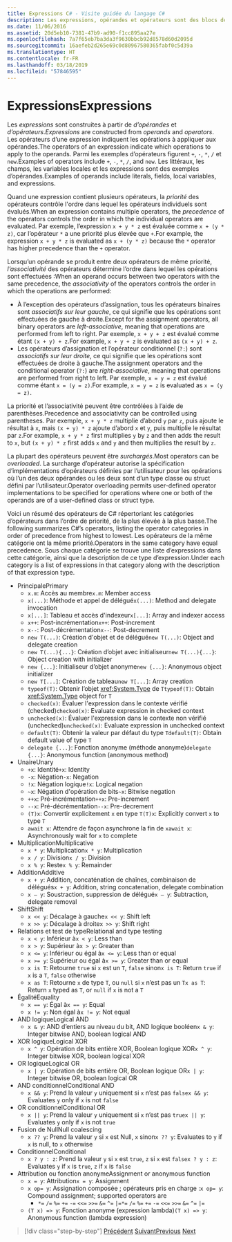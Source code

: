 ```yaml
---
title: Expressions C# - Visite guidée du langage C#
description: Les expressions, opérandes et opérateurs sont des blocs de construction du langage C#
ms.date: 11/06/2016
ms.assetid: 20d5eb10-7381-47b9-ad90-f1cc895aa27e
ms.openlocfilehash: 7a7f65eb7ba3da3f9630bbcb92d8578d60d2095d
ms.sourcegitcommit: 16aefeb2d265e69c0d80967580365fabf0c5d39a
ms.translationtype: HT
ms.contentlocale: fr-FR
ms.lasthandoff: 03/18/2019
ms.locfileid: "57846595"
---
```

# <a name="expressions"></a><span data-ttu-id="72644-103">Expressions</span><span class="sxs-lookup"><span data-stu-id="72644-103">Expressions</span></span>

<span data-ttu-id="72644-104">Les *expressions* sont construites à partir de *d’opérandes* et *d’opérateurs*.</span><span class="sxs-lookup"><span data-stu-id="72644-104">*Expressions* are constructed from *operands* and *operators*.</span></span> <span data-ttu-id="72644-105">Les opérateurs d’une expression indiquent les opérations à appliquer aux opérandes.</span><span class="sxs-lookup"><span data-stu-id="72644-105">The operators of an expression indicate which operations to apply to the operands.</span></span> <span data-ttu-id="72644-106">Parmi les exemples d’opérateurs figurent `+`, `-`, `*`, `/` et `new`.</span><span class="sxs-lookup"><span data-stu-id="72644-106">Examples of operators include `+`, `-`, `*`, `/`, and `new`.</span></span> <span data-ttu-id="72644-107">Les littéraux, les champs, les variables locales et les expressions sont des exemples d’opérandes.</span><span class="sxs-lookup"><span data-stu-id="72644-107">Examples of operands include literals, fields, local variables, and expressions.</span></span>

<span data-ttu-id="72644-108">Quand une expression contient plusieurs opérateurs, la *priorité* des opérateurs contrôle l'ordre dans lequel les opérateurs individuels sont évalués.</span><span class="sxs-lookup"><span data-stu-id="72644-108">When an expression contains multiple operators, the *precedence* of the operators controls the order in which the individual operators are evaluated.</span></span> <span data-ttu-id="72644-109">Par exemple, l’expression `x + y * z` est évaluée comme `x + (y * z)`, car l’opérateur `*` a une priorité plus élevée que `+`.</span><span class="sxs-lookup"><span data-stu-id="72644-109">For example, the expression `x + y * z` is evaluated as `x + (y * z)` because the `*` operator has higher precedence than the `+` operator.</span></span>

<span data-ttu-id="72644-110">Lorsqu’un opérande se produit entre deux opérateurs de même priorité, *l’associativité* des opérateurs détermine l’ordre dans lequel les opérations sont effectuées :</span><span class="sxs-lookup"><span data-stu-id="72644-110">When an operand occurs between two operators with the same precedence, the *associativity* of the operators controls the order in which the operations are performed:</span></span>

* <span data-ttu-id="72644-111">À l’exception des opérateurs d’assignation, tous les opérateurs binaires sont *associatifs sur leur gauche*, ce qui signifie que les opérations sont effectuées de gauche à droite.</span><span class="sxs-lookup"><span data-stu-id="72644-111">Except for the assignment operators, all binary operators are *left-associative*, meaning that operations are performed from left to right.</span></span> <span data-ttu-id="72644-112">Par exemple, `x + y + z` est évalué comme étant `(x + y) + z`.</span><span class="sxs-lookup"><span data-stu-id="72644-112">For example, `x + y + z` is evaluated as `(x + y) + z`.</span></span>
* <span data-ttu-id="72644-113">Les opérateurs d’assignation et l’opérateur conditionnel (`?:`) sont *associatifs sur leur droite*, ce qui signifie que les opérations sont effectuées de droite à gauche.</span><span class="sxs-lookup"><span data-stu-id="72644-113">The assignment operators and the conditional operator (`?:`) are *right-associative*, meaning that operations are performed from right to left.</span></span> <span data-ttu-id="72644-114">Par exemple, `x = y = z` est évalué comme étant `x = (y = z)`.</span><span class="sxs-lookup"><span data-stu-id="72644-114">For example, `x = y = z` is evaluated as `x = (y = z)`.</span></span>

<span data-ttu-id="72644-115">La priorité et l’associativité peuvent être contrôlées à l’aide de parenthèses.</span><span class="sxs-lookup"><span data-stu-id="72644-115">Precedence and associativity can be controlled using parentheses.</span></span> <span data-ttu-id="72644-116">Par exemple, `x + y * z` multiplie d’abord `y` par `z`, puis ajoute le résultat à `x`, mais `(x + y) * z` ajoute d’abord `x` et `y`, puis multiplie le résultat par `z`.</span><span class="sxs-lookup"><span data-stu-id="72644-116">For example, `x + y * z` first multiplies `y` by `z` and then adds the result to `x`, but `(x + y) * z` first adds `x` and `y` and then multiplies the result by `z`.</span></span>

<span data-ttu-id="72644-117">La plupart des opérateurs peuvent être *surchargés*.</span><span class="sxs-lookup"><span data-stu-id="72644-117">Most operators can be *overloaded*.</span></span> <span data-ttu-id="72644-118">La surcharge d’opérateur autorise la spécification d’implémentations d’opérateurs définies par l’utilisateur pour les opérations où l’un des deux opérandes ou les deux sont d’un type classe ou struct défini par l’utilisateur.</span><span class="sxs-lookup"><span data-stu-id="72644-118">Operator overloading permits user-defined operator implementations to be specified for operations where one or both of the operands are of a user-defined class or struct type.</span></span>

<span data-ttu-id="72644-119">Voici un résumé des opérateurs de C# répertoriant les catégories d’opérateurs dans l’ordre de priorité, de la plus élevée à la plus basse.</span><span class="sxs-lookup"><span data-stu-id="72644-119">The following summarizes C#’s operators, listing the operator categories in order of precedence from highest to lowest.</span></span> <span data-ttu-id="72644-120">Les opérateurs de la même catégorie ont la même priorité.</span><span class="sxs-lookup"><span data-stu-id="72644-120">Operators in the same category have equal precedence.</span></span> <span data-ttu-id="72644-121">Sous chaque catégorie se trouve une liste d’expressions dans cette catégorie, ainsi que la description de ce type d’expression.</span><span class="sxs-lookup"><span data-stu-id="72644-121">Under each category is a list of expressions in that category along with the description of that expression type.</span></span>

* <span data-ttu-id="72644-122">Principale</span><span class="sxs-lookup"><span data-stu-id="72644-122">Primary</span></span>
    - <span data-ttu-id="72644-123">`x.m`: Accès au membre</span><span class="sxs-lookup"><span data-stu-id="72644-123">`x.m`: Member access</span></span>
    - <span data-ttu-id="72644-124">`x(...)`: Méthode et appel de délégué</span><span class="sxs-lookup"><span data-stu-id="72644-124">`x(...)`: Method and delegate invocation</span></span>
    - <span data-ttu-id="72644-125">`x[...]`: Tableau et accès d'indexeur</span><span class="sxs-lookup"><span data-stu-id="72644-125">`x[...]`: Array and indexer access</span></span>
    - <span data-ttu-id="72644-126">`x++`: Post-incrémentation</span><span class="sxs-lookup"><span data-stu-id="72644-126">`x++`: Post-increment</span></span>
    - <span data-ttu-id="72644-127">`x--`: Post-décrémentation</span><span class="sxs-lookup"><span data-stu-id="72644-127">`x--`: Post-decrement</span></span>
    - <span data-ttu-id="72644-128">`new T(...)`: Création d'objet et de délégué</span><span class="sxs-lookup"><span data-stu-id="72644-128">`new T(...)`: Object and delegate creation</span></span>
    - <span data-ttu-id="72644-129">`new T(...){...}`: Création d’objet avec initialiseur</span><span class="sxs-lookup"><span data-stu-id="72644-129">`new T(...){...}`: Object creation with initializer</span></span>
    - <span data-ttu-id="72644-130">`new {...}`:  Initialiseur d’objet anonyme</span><span class="sxs-lookup"><span data-stu-id="72644-130">`new {...}`:  Anonymous object initializer</span></span>
    - <span data-ttu-id="72644-131">`new T[...]`: Création de tableau</span><span class="sxs-lookup"><span data-stu-id="72644-131">`new T[...]`: Array creation</span></span>
    - <span data-ttu-id="72644-132">`typeof(T)`: Obtenir l’objet <xref:System.Type> de `T`</span><span class="sxs-lookup"><span data-stu-id="72644-132">`typeof(T)`: Obtain <xref:System.Type> object for `T`</span></span>
    - <span data-ttu-id="72644-133">`checked(x)`: Évaluer l'expression dans le contexte vérifié (checked)</span><span class="sxs-lookup"><span data-stu-id="72644-133">`checked(x)`: Evaluate expression in checked context</span></span>
    - <span data-ttu-id="72644-134">`unchecked(x)`: Évaluer l'expression dans le contexte non vérifié (unchecked)</span><span class="sxs-lookup"><span data-stu-id="72644-134">`unchecked(x)`: Evaluate expression in unchecked context</span></span>
    - <span data-ttu-id="72644-135">`default(T)`: Obtenir la valeur par défaut du type `T`</span><span class="sxs-lookup"><span data-stu-id="72644-135">`default(T)`: Obtain default value of type `T`</span></span>
    - <span data-ttu-id="72644-136">`delegate {...}`: Fonction anonyme (méthode anonyme)</span><span class="sxs-lookup"><span data-stu-id="72644-136">`delegate {...}`: Anonymous function (anonymous method)</span></span>
* <span data-ttu-id="72644-137">Unaire</span><span class="sxs-lookup"><span data-stu-id="72644-137">Unary</span></span>
    - <span data-ttu-id="72644-138">`+x`: Identité</span><span class="sxs-lookup"><span data-stu-id="72644-138">`+x`: Identity</span></span>
    - <span data-ttu-id="72644-139">`-x`: Négation</span><span class="sxs-lookup"><span data-stu-id="72644-139">`-x`: Negation</span></span>
    - <span data-ttu-id="72644-140">`!x`: Négation logique</span><span class="sxs-lookup"><span data-stu-id="72644-140">`!x`: Logical negation</span></span>
    - <span data-ttu-id="72644-141">`~x`: Négation d'opération de bits</span><span class="sxs-lookup"><span data-stu-id="72644-141">`~x`: Bitwise negation</span></span>
    - <span data-ttu-id="72644-142">`++x`: Pré-incrémentation</span><span class="sxs-lookup"><span data-stu-id="72644-142">`++x`: Pre-increment</span></span>
    - <span data-ttu-id="72644-143">`--x`: Pré-décrémentation</span><span class="sxs-lookup"><span data-stu-id="72644-143">`--x`: Pre-decrement</span></span>
    - <span data-ttu-id="72644-144">`(T)x`: Convertir explicitement `x` en type `T`</span><span class="sxs-lookup"><span data-stu-id="72644-144">`(T)x`: Explicitly convert `x` to type `T`</span></span>
    - <span data-ttu-id="72644-145">`await x`: Attendre de façon asynchrone la fin de `x`</span><span class="sxs-lookup"><span data-stu-id="72644-145">`await x`: Asynchronously wait for `x` to complete</span></span>
* <span data-ttu-id="72644-146">Multiplication</span><span class="sxs-lookup"><span data-stu-id="72644-146">Multiplicative</span></span>
    - <span data-ttu-id="72644-147">`x * y`: Multiplication</span><span class="sxs-lookup"><span data-stu-id="72644-147">`x * y`: Multiplication</span></span>
    - <span data-ttu-id="72644-148">`x / y`: Division</span><span class="sxs-lookup"><span data-stu-id="72644-148">`x / y`: Division</span></span>
    - <span data-ttu-id="72644-149">`x % y`: Reste</span><span class="sxs-lookup"><span data-stu-id="72644-149">`x % y`: Remainder</span></span>
* <span data-ttu-id="72644-150">Addition</span><span class="sxs-lookup"><span data-stu-id="72644-150">Additive</span></span>
    - <span data-ttu-id="72644-151">`x + y`: Addition, concaténation de chaînes, combinaison de délégués</span><span class="sxs-lookup"><span data-stu-id="72644-151">`x + y`: Addition, string concatenation, delegate combination</span></span>
    - <span data-ttu-id="72644-152">`x – y`: Soustraction, suppression de délégué</span><span class="sxs-lookup"><span data-stu-id="72644-152">`x – y`: Subtraction, delegate removal</span></span>
* <span data-ttu-id="72644-153">Shift</span><span class="sxs-lookup"><span data-stu-id="72644-153">Shift</span></span>
    - <span data-ttu-id="72644-154">`x << y`: Décalage à gauche</span><span class="sxs-lookup"><span data-stu-id="72644-154">`x << y`: Shift left</span></span>
    - <span data-ttu-id="72644-155">`x >> y`: Décalage à droite</span><span class="sxs-lookup"><span data-stu-id="72644-155">`x >> y`: Shift right</span></span>
* <span data-ttu-id="72644-156">Relations et test de type</span><span class="sxs-lookup"><span data-stu-id="72644-156">Relational and type testing</span></span>
    - <span data-ttu-id="72644-157">`x < y`: Inférieur à</span><span class="sxs-lookup"><span data-stu-id="72644-157">`x < y`: Less than</span></span>
    - <span data-ttu-id="72644-158">`x > y`: Supérieur à</span><span class="sxs-lookup"><span data-stu-id="72644-158">`x > y`: Greater than</span></span>
    - <span data-ttu-id="72644-159">`x <= y`: Inférieur ou égal à</span><span class="sxs-lookup"><span data-stu-id="72644-159">`x <= y`: Less than or equal</span></span>
    - <span data-ttu-id="72644-160">`x >= y`: Supérieur ou égal à</span><span class="sxs-lookup"><span data-stu-id="72644-160">`x >= y`: Greater than or equal</span></span>
    - <span data-ttu-id="72644-161">`x is T`: Retourne `true` si `x` est un `T`, `false` sinon</span><span class="sxs-lookup"><span data-stu-id="72644-161">`x is T`: Return `true` if `x` is a `T`, `false` otherwise</span></span>
    - <span data-ttu-id="72644-162">`x as T`: Retourne `x` de type `T`, ou `null` si `x` n’est pas un `T`</span><span class="sxs-lookup"><span data-stu-id="72644-162">`x as T`: Return `x` typed as `T`, or `null` if `x` is not a `T`</span></span>
* <span data-ttu-id="72644-163">Égalité</span><span class="sxs-lookup"><span data-stu-id="72644-163">Equality</span></span>
    - <span data-ttu-id="72644-164">`x == y`: Égal à</span><span class="sxs-lookup"><span data-stu-id="72644-164">`x == y`: Equal</span></span>
    - <span data-ttu-id="72644-165">`x != y`: Non égal à</span><span class="sxs-lookup"><span data-stu-id="72644-165">`x != y`: Not equal</span></span>
* <span data-ttu-id="72644-166">AND logique</span><span class="sxs-lookup"><span data-stu-id="72644-166">Logical AND</span></span>
    - <span data-ttu-id="72644-167">`x & y`: AND d’entiers au niveau du bit, AND logique booléen</span><span class="sxs-lookup"><span data-stu-id="72644-167">`x & y`: Integer bitwise AND, boolean logical AND</span></span>
* <span data-ttu-id="72644-168">XOR logique</span><span class="sxs-lookup"><span data-stu-id="72644-168">Logical XOR</span></span>
    - <span data-ttu-id="72644-169">`x ^ y`: Opération de bits entière XOR, Boolean logique XOR</span><span class="sxs-lookup"><span data-stu-id="72644-169">`x ^ y`: Integer bitwise XOR, boolean logical XOR</span></span>
* <span data-ttu-id="72644-170">OR logique</span><span class="sxs-lookup"><span data-stu-id="72644-170">Logical OR</span></span>
    - <span data-ttu-id="72644-171">`x | y`: Opération de bits entière OR, Boolean logique OR</span><span class="sxs-lookup"><span data-stu-id="72644-171">`x | y`: Integer bitwise OR, boolean logical OR</span></span>
* <span data-ttu-id="72644-172">AND conditionnel</span><span class="sxs-lookup"><span data-stu-id="72644-172">Conditional AND</span></span>
    - <span data-ttu-id="72644-173">`x && y`: Prend la valeur `y` uniquement si `x` n’est pas `false`</span><span class="sxs-lookup"><span data-stu-id="72644-173">`x && y`: Evaluates `y` only if `x` is not `false`</span></span>
* <span data-ttu-id="72644-174">OR conditionnel</span><span class="sxs-lookup"><span data-stu-id="72644-174">Conditional OR</span></span>
    - <span data-ttu-id="72644-175">`x || y`: Prend la valeur `y` uniquement si `x` n’est pas `true`</span><span class="sxs-lookup"><span data-stu-id="72644-175">`x || y`: Evaluates `y` only if `x` is not `true`</span></span>
* <span data-ttu-id="72644-176">Fusion de Null</span><span class="sxs-lookup"><span data-stu-id="72644-176">Null coalescing</span></span>
    - <span data-ttu-id="72644-177">`x ?? y`: Prend la valeur `y` si `x` est Null, `x` sinon</span><span class="sxs-lookup"><span data-stu-id="72644-177">`x ?? y`: Evaluates to `y` if `x` is null, to `x` otherwise</span></span>
* <span data-ttu-id="72644-178">Conditionnel</span><span class="sxs-lookup"><span data-stu-id="72644-178">Conditional</span></span>
    - <span data-ttu-id="72644-179">`x ? y : z`: Prend la valeur `y` si `x` est `true`, `z` si `x` est `false`</span><span class="sxs-lookup"><span data-stu-id="72644-179">`x ? y : z`: Evaluates `y` if `x` is `true`, `z` if `x` is `false`</span></span>
* <span data-ttu-id="72644-180">Attribution ou fonction anonyme</span><span class="sxs-lookup"><span data-stu-id="72644-180">Assignment or anonymous function</span></span>
    - <span data-ttu-id="72644-181">`x = y`: Attribution</span><span class="sxs-lookup"><span data-stu-id="72644-181">`x = y`: Assignment</span></span>
    - <span data-ttu-id="72644-182">`x op= y`: Assignation composée ; opérateurs pris en charge :</span><span class="sxs-lookup"><span data-stu-id="72644-182">`x op= y`: Compound assignment; supported operators are</span></span>
        - <span data-ttu-id="72644-183">`*=`   `/=`   `%=`   `+=`   `-=`   `<<=`   `>>=`   `&=`  `^=`  `|=`</span><span class="sxs-lookup"><span data-stu-id="72644-183">`*=`   `/=`   `%=`   `+=`   `-=`   `<<=`   `>>=`   `&=`  `^=`  `|=`</span></span>
    - <span data-ttu-id="72644-184">`(T x) => y`: Fonction anonyme (expression lambda)</span><span class="sxs-lookup"><span data-stu-id="72644-184">`(T x) => y`: Anonymous function (lambda expression)</span></span>

> [!div class="step-by-step"]
> <span data-ttu-id="72644-185">[Précédent](types-and-variables.md)
> [Suivant](statements.md)</span><span class="sxs-lookup"><span data-stu-id="72644-185">[Previous](types-and-variables.md)
[Next](statements.md)</span></span>
